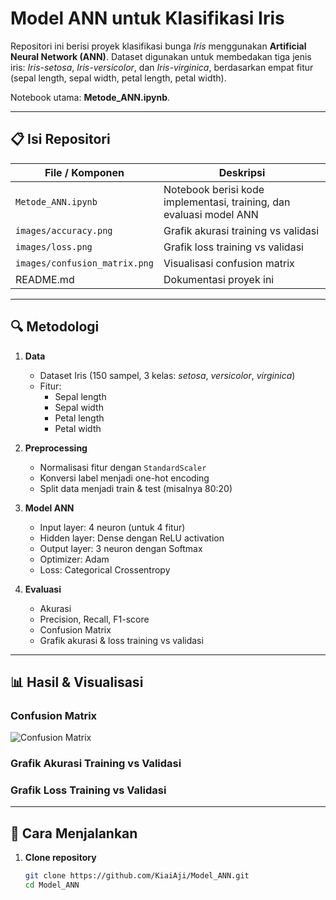# Model ANN untuk Klasifikasi Iris

Repositori ini berisi proyek klasifikasi bunga *Iris* menggunakan **Artificial Neural Network (ANN)**. Dataset digunakan untuk membedakan tiga jenis iris: *Iris-setosa*, *Iris-versicolor*, dan *Iris-virginica*, berdasarkan empat fitur (sepal length, sepal width, petal length, petal width).

Notebook utama: **Metode_ANN.ipynb**.

---

## 📋 Isi Repositori

| File / Komponen             | Deskripsi                                                                 |
|-----------------------------|---------------------------------------------------------------------------|
| `Metode_ANN.ipynb`          | Notebook berisi kode implementasi, training, dan evaluasi model ANN       |
| `images/accuracy.png`       | Grafik akurasi training vs validasi                                       |
| `images/loss.png`           | Grafik loss training vs validasi                                          |
| `images/confusion_matrix.png` | Visualisasi confusion matrix                                             |
| README.md                   | Dokumentasi proyek ini                                                    |

---

## 🔍 Metodologi

1. **Data**
   - Dataset Iris (150 sampel, 3 kelas: *setosa*, *versicolor*, *virginica*)
   - Fitur:
     - Sepal length
     - Sepal width
     - Petal length
     - Petal width

2. **Preprocessing**
   - Normalisasi fitur dengan `StandardScaler`
   - Konversi label menjadi one-hot encoding
   - Split data menjadi train & test (misalnya 80:20)

3. **Model ANN**
   - Input layer: 4 neuron (untuk 4 fitur)
   - Hidden layer: Dense dengan ReLU activation
   - Output layer: 3 neuron dengan Softmax
   - Optimizer: Adam
   - Loss: Categorical Crossentropy

4. **Evaluasi**
   - Akurasi
   - Precision, Recall, F1-score
   - Confusion Matrix
   - Grafik akurasi & loss training vs validasi

---

## 📊 Hasil & Visualisasi

### Confusion Matrix
![Confusion Matrix](<img width="517" height="631" alt="image" src="https://github.com/user-attachments/assets/0b1b88af-8ce9-42f4-bede-eed782a91e1e" />)


### Grafik Akurasi Training vs Validasi


### Grafik Loss Training vs Validasi


---

## 🚀 Cara Menjalankan

1. **Clone repository**
   ```bash
   git clone https://github.com/KiaiAji/Model_ANN.git
   cd Model_ANN
